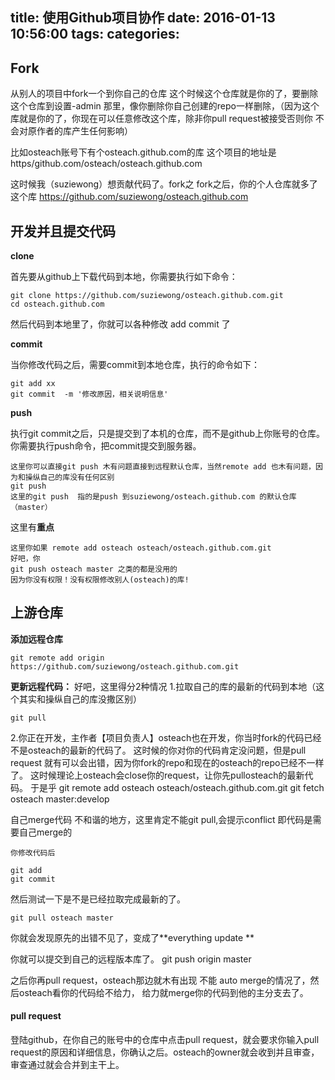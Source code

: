 title: 使用Github项目协作
date: 2016-01-13 10:56:00
tags:
categories:
---

## Fork

从别人的项目中fork一个到你自己的仓库
这个时候这个仓库就是你的了，要删除这个仓库到设置-admin 那里，像你删除你自己创建的repo一样删除，（因为这个库就是你的了，你现在可以任意修改这个库，除非你pull request被接受否则你 不会对原作者的库产生任何影响）

比如osteach账号下有个osteach.github.com的库
这个项目的地址是https/github.com/osteach/osteach.github.com

这时候我（suziewong）想贡献代码了。fork之
fork之后，你的个人仓库就多了这个库
https://github.com/suziewong/osteach.github.com

## 开发并且提交代码

**clone**

首先要从github上下载代码到本地，你需要执行如下命令：

    git clone https://github.com/suziewong/osteach.github.com.git 
    cd osteach.github.com

然后代码到本地里了，你就可以各种修改  add commit 了

**commit**

当你修改代码之后，需要commit到本地仓库，执行的命令如下：

    git add xx
    git commit  -m '修改原因，相关说明信息'



**push**

执行git commit之后，只是提交到了本机的仓库，而不是github上你账号的仓库。你需要执行push命令，把commit提交到服务器。

    这里你可以直接git push 木有问题直接到远程默认仓库，当然remote add 也木有问题，因为和操纵自己的库没有任何区别
    git push
    这里的git push  指的是push 到suziewong/osteach.github.com 的默认仓库（master）

这里有**重点**

    这里你如果 remote add osteach osteach/osteach.github.com.git
    好吧，你 
    git push osteach master 之类的都是没用的
    因为你没有权限！没有权限修改别人(osteach)的库!
    
    
## 上游仓库
**添加远程仓库**

    git remote add origin https://github.com/suziewong/osteach.github.com.git 

**更新远程代码：**
好吧，这里得分2种情况
1.拉取自己的库的最新的代码到本地（这个其实和操纵自己的库没撒区别）

    git pull 

2.你正在开发，主作者【项目负责人】osteach也在开发，你当时fork的代码已经不是osteach的最新的代码了。
 这时候的你对你的代码肯定没问题，但是pull request 就有可以会出错，因为你fork的repo和现在的osteach的repo已经不一样了。
 这时候理论上osteach会close你的request，让你先pullosteach的最新代码。
 于是乎
    git remote add osteach osteach/osteach.github.com.git
    git fetch osteach master:develop
    
自己merge代码 不和谐的地方，这里肯定不能git pull,会提示conflict 即代码是需要自己merge的
    
    你修改代码后
    
    git add 
    git commit
    
然后测试一下是不是已经拉取完成最新的了。

    git pull osteach master 

你就会发现原先的出错不见了，变成了**everything update   **
    
你就可以提交到自己的远程版本库了。
    git push origin master
    
之后你再pull request，osteach那边就木有出现 不能 auto merge的情况了，然后osteach看你的代码给不给力，
给力就merge你的代码到他的主分支去了。

#### pull request

登陆github，在你自己的账号中的仓库中点击pull request，就会要求你输入pull request的原因和详细信息，你确认之后。osteach的owner就会收到并且审查，审查通过就会合并到主干上。